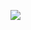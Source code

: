 [![](https://www.herokucdn.com/deploy/button.png)](https://heroku.com/deploy?template=https://github.com/jdHY65a/jiS45.git)
